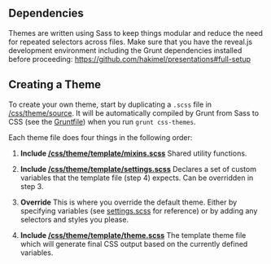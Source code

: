 ## Dependencies

Themes are written using Sass to keep things modular and reduce the need for repeated selectors across files. Make sure that you have the reveal.js development environment including the Grunt dependencies installed before proceeding: https://github.com/hakimel/presentations#full-setup

## Creating a Theme

To create your own theme, start by duplicating a ```.scss``` file in [/css/theme/source](https://github.com/hakimel/reveal.js/blob/master/css/theme/source). It will be automatically compiled by Grunt from Sass to CSS (see the [Gruntfile](https://github.com/hakimel/reveal.js/blob/master/Gruntfile.js)) when you run `grunt css-themes`.

Each theme file does four things in the following order:

1. **Include [/css/theme/template/mixins.scss](https://github.com/hakimel/reveal.js/blob/master/css/theme/template/mixins.scss)**
Shared utility functions.

2. **Include [/css/theme/template/settings.scss](https://github.com/hakimel/reveal.js/blob/master/css/theme/template/settings.scss)**
Declares a set of custom variables that the template file (step 4) expects. Can be overridden in step 3.

3. **Override**
This is where you override the default theme. Either by specifying variables (see [settings.scss](https://github.com/hakimel/reveal.js/blob/master/css/theme/template/settings.scss) for reference) or by adding any selectors and styles you please.

4. **Include [/css/theme/template/theme.scss](https://github.com/hakimel/reveal.js/blob/master/css/theme/template/theme.scss)**
The template theme file which will generate final CSS output based on the currently defined variables.
